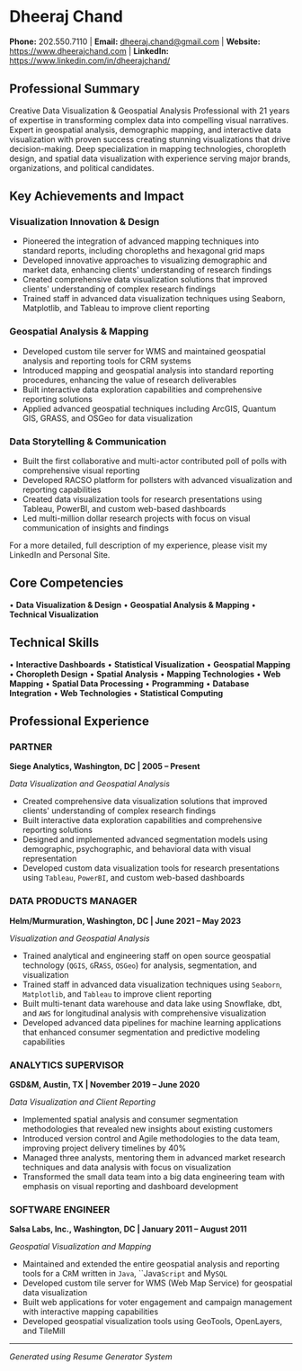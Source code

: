 # Dheeraj Chand

**Phone:** 202.550.7110 | **Email:** dheeraj.chand@gmail.com | **Website:** https://www.dheerajchand.com | **LinkedIn:** https://www.linkedin.com/in/dheerajchand/

## Professional Summary

Creative Data Visualization & Geospatial Analysis Professional with 21 years of expertise in transforming complex data into compelling visual narratives. Expert in geospatial analysis, demographic mapping, and interactive data visualization with proven success creating stunning visualizations that drive decision-making. Deep specialization in mapping technologies, choropleth design, and spatial data visualization with experience serving major brands, organizations, and political candidates.

## Key Achievements and Impact

### Visualization Innovation & Design
- Pioneered the integration of advanced mapping techniques into standard reports, including choropleths and hexagonal grid maps
- Developed innovative approaches to visualizing demographic and market data, enhancing clients' understanding of research findings
- Created comprehensive data visualization solutions that improved clients' understanding of complex research findings
- Trained staff in advanced data visualization techniques using Seaborn, Matplotlib, and Tableau to improve client reporting

### Geospatial Analysis & Mapping
- Developed custom tile server for WMS and maintained geospatial analysis and reporting tools for CRM systems
- Introduced mapping and geospatial analysis into standard reporting procedures, enhancing the value of research deliverables
- Built interactive data exploration capabilities and comprehensive reporting solutions
- Applied advanced geospatial techniques including ArcGIS, Quantum GIS, GRASS, and OSGeo for data visualization

### Data Storytelling & Communication
- Built the first collaborative and multi-actor contributed poll of polls with comprehensive visual reporting
- Developed RACSO platform for pollsters with advanced visualization and reporting capabilities
- Created data visualization tools for research presentations using Tableau, PowerBI, and custom web-based dashboards
- Led multi-million dollar research projects with focus on visual communication of insights and findings

For a more detailed, full description of my experience, please visit my LinkedIn and Personal Site.

## Core Competencies

• **Data Visualization & Design**
• **Geospatial Analysis & Mapping**
• **Technical Visualization**

## Technical Skills

• **Interactive Dashboards**
• **Statistical Visualization**
• **Geospatial Mapping**
• **Choropleth Design**
• **Spatial Analysis**
• **Mapping Technologies**
• **Web Mapping**
• **Spatial Data Processing**
• **Programming**
• **Database Integration**
• **Web Technologies**
• **Statistical Computing**

## Professional Experience

### PARTNER
**Siege Analytics, Washington, DC | 2005 – Present**

*Data Visualization and Geospatial Analysis*

- Created comprehensive data visualization solutions that improved clients' understanding of complex research findings
- Built interactive data exploration capabilities and comprehensive reporting solutions
- Designed and implemented advanced segmentation models using demographic, psychographic, and behavioral data with visual representation
- Developed custom data visualization tools for research presentations using `Tableau`, `PowerBI`, and custom web-based dashboards

### DATA PRODUCTS MANAGER
**Helm/Murmuration, Washington, DC | June 2021 – May 2023**

*Visualization and Geospatial Analysis*

- Trained analytical and engineering staff on open source geospatial technology (`QGIS`, `G`R`ASS`, `OSGeo`) for analysis, segmentation, and visualization
- Trained staff in advanced data visualization techniques using `Seaborn`, `Matplotlib`, and `Tableau` to improve client reporting
- Built multi-tenant data warehouse and data lake using Snowflake, dbt, and `AWS` for longitudinal analysis with comprehensive visualization
- Developed advanced data pipelines for machine learning applications that enhanced consumer segmentation and predictive modeling capabilities

### ANALYTICS SUPERVISOR
**GSD&M, Austin, TX | November 2019 – June 2020**

*Data Visualization and Client Reporting*

- Implemented spatial analysis and consumer segmentation methodologies that revealed new insights about existing customers
- Introduced version control and Agile methodologies to the data team, improving project delivery timelines by 40%
- Managed three analysts, mentoring them in advanced market research techniques and data analysis with focus on visualization
- Transformed the small data team into a big data engineering team with emphasis on visual reporting and dashboard development

### SOFTWARE ENGINEER
**Salsa Labs, Inc., Washington, DC | January 2011 – August 2011**

*Geospatial Visualization and Mapping*

- Maintained and extended the entire geospatial analysis and reporting tools for a C`R`M written in `Java`, ``Java`Script` and My`SQL`
- Developed custom tile server for WMS (Web Map Service) for geospatial data visualization
- Built web applications for voter engagement and campaign management with interactive mapping capabilities
- Developed geospatial visualization tools using GeoTools, OpenLayers, and TileMill

---

*Generated using Resume Generator System*